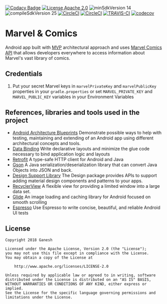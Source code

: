 [![Codacy Badge](https://api.codacy.com/project/badge/Grade/6898e6bfdd604eca9a2d5092d5643d39)](https://app.codacy.com/app/ganeshvl/CircleCI?utm_source=github.com&utm_medium=referral&utm_content=ganeshvl/CircleCI&utm_campaign=Badge_Grade_Dashboard)
[![License Apache 2.0](https://img.shields.io/badge/License-Apache%202.0-blue.svg?style=true)](http://www.apache.org/licenses/LICENSE-2.0)
![minSdkVersion 14](https://img.shields.io/badge/minSdkVersion-14-red.svg?style=true)
![compileSdkVersion 25](https://img.shields.io/badge/compileSdkVersion-25-yellow.svg?style=true)
[![CircleCI](https://circleci.com/gh/ganeshvl/CircleCI.svg?style=shield)](https://circleci.com/gh/ganeshvl/CircleCI)
[![CircleCI](https://circleci.com/gh/ganeshvl/CircleCI.svg?style=svg)](https://circleci.com/gh/ganeshvl/CircleCI)
[![TRAVIS-CI](https://api.travis-ci.org/ganeshvl/CircleCI.svg?branch=travis-ci)](https://travis-ci.org/ganeshvl/CircleCI)
[![codecov](https://codecov.io/gh/ganeshvl/CircleCI/graph/badge.svg)](https://codecov.io/gh/ganeshvl/CircleCI)

# Marvel & Comics

Android app built with [MVP](http://antonioleiva.com/mvp-android/) architectural approach and uses [Marvel Comics API](https://developer.marvel.com) that allows developers everywhere to access information about Marvel's vast library of comics.

## Credentials

1. Put your secret Marvel keys in `marvelPrivateKey` and `marvelPublicKey` properties in your `gradle.properties` or set `MARVEL_PRIVATE_KEY` and `MARVEL_PUBLIC_KEY` variables in your Environment Variables

## References, libraries and tools used in the project 

* [Android Architecture Blueprints](https://github.com/googlesamples/android-architecture)
Demonstrate possible ways to help with testing, maintaining and extending of an Android app using different architectural concepts and tools.
* [Data Binding](https://developer.android.com/topic/libraries/data-binding)
Write declarative layouts and minimize the glue code necessary to bind application logic and layouts
* [Retrofit](http://square.github.io/retrofit)
A type-safe HTTP client for Android and Java
* [Gson](https://github.com/google/gson)
A Java serialization/deserialization library that can convert Java Objects into JSON and back.
* [Design Support Library](http://developer.android.com/intl/pt-br/tools/support-library/features.html#design)
The Design package provides APIs to support adding material design components and patterns to your apps.
* [RecyclerView](http://developer.android.com/intl/pt-br/reference/android/support/v7/widget/RecyclerView.html)
A flexible view for providing a limited window into a large data set.
* [Glide](https://github.com/bumptech/glide)
An image loading and caching library for Android focused on smooth scrolling
* [Espresso](https://google.github.io/android-testing-support-library/docs/espresso/index.html)
Use Espresso to write concise, beautiful, and reliable Android UI tests

## License

    Copyright 2018 Ganesh

    Licensed under the Apache License, Version 2.0 (the "License");
    you may not use this file except in compliance with the License.
    You may obtain a copy of the License at

        http://www.apache.org/licenses/LICENSE-2.0

    Unless required by applicable law or agreed to in writing, software
    distributed under the License is distributed on an "AS IS" BASIS,
    WITHOUT WARRANTIES OR CONDITIONS OF ANY KIND, either express or implied.
    See the License for the specific language governing permissions and
    limitations under the License.
